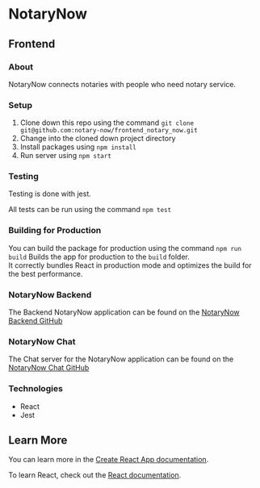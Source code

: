 # NotaryNow
## Frontend

### About
NotaryNow connects notaries with people who need notary service.

### Setup
1. Clone down this repo using the command `git clone git@github.com:notary-now/frontend_notary_now.git`
1. Change into the cloned down project directory
1. Install packages using `npm install`
1. Run server using `npm start`

### Testing
Testing is done with jest.

All tests can be run using the command `npm test`

### Building for Production
You can build the package for production using the command `npm run build`
Builds the app for production to the `build` folder.<br />
It correctly bundles React in production mode and optimizes the build for the best performance.

### NotaryNow Backend
The Backend NotaryNow application can be found on the [NotaryNow Backend GitHub](https://github.com/notary-now/backend_notary_now)

### NotaryNow Chat
The Chat server for the NotaryNow application can be found on the [NotaryNow Chat GitHub](https://github.com/notary-now/chat-backend)

### Technologies
- React
- Jest

## Learn More
You can learn more in the [Create React App documentation](https://facebook.github.io/create-react-app/docs/getting-started).

To learn React, check out the [React documentation](https://reactjs.org/).